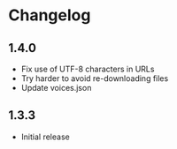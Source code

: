 # Changelog

## 1.4.0

- Fix use of UTF-8 characters in URLs
- Try harder to avoid re-downloading files
- Update voices.json

## 1.3.3

- Initial release
